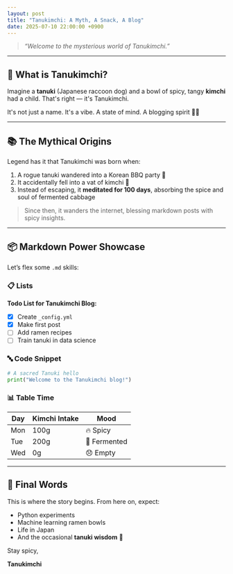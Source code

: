 ```yaml
---
layout: post
title: "Tanukimchi: A Myth, A Snack, A Blog"
date: 2025-07-10 22:00:00 +0900
---
```


> *“Welcome to the mysterious world of Tanukimchi.”*

---

## 🐾 What is Tanukimchi?

Imagine a **tanuki** (Japanese raccoon dog) and a bowl of spicy, tangy **kimchi** had a child. That's right — it's Tanukimchi. 

It's not just a name. It's a vibe. A state of mind. A blogging spirit 🧠🔥

---

## 📚 The Mythical Origins

Legend has it that Tanukimchi was born when:

1. A rogue tanuki wandered into a Korean BBQ party 🍖
2. It accidentally fell into a vat of kimchi 🫙
3. Instead of escaping, it **meditated for 100 days**, absorbing the spice and soul of fermented cabbage

> Since then, it wanders the internet, blessing markdown posts with spicy insights.

---

## 📦 Markdown Power Showcase

Let’s flex some `.md` skills:

### 📋 Lists

**Todo List for Tanukimchi Blog:**

- [x] Create `_config.yml`
- [x] Make first post
- [ ] Add ramen recipes
- [ ] Train tanuki in data science

### 🔤 Code Snippet

```python
# A sacred Tanuki hello
print("Welcome to the Tanukimchi blog!")
```

### 📊 Table Time

| Day | Kimchi Intake | Mood        |
|-----|---------------|-------------|
| Mon | 100g          | 🔥 Spicy    |
| Tue | 200g          | 🤯 Fermented |
| Wed | 0g            | 😞 Empty     |

---

## 🎉 Final Words

This is where the story begins. From here on, expect:

- Python experiments
- Machine learning ramen bowls
- Life in Japan
- And the occasional **tanuki wisdom** 🦝

Stay spicy,

**Tanukimchi**
